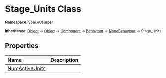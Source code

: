 # Stage_Units Class

<small>**Namespace**: SpaceUsurper</small>

<small>**Inheritance**: [Object](https://docs.microsoft.com/en-us/dotnet/api/system.object?view=netframework-4.5) → [Object](https://docs.unity3d.com/ScriptReference/Object.html) → [Component](https://docs.unity3d.com/ScriptReference/Component.html) → [Behaviour](https://docs.unity3d.com/ScriptReference/Behaviour.html) → [MonoBehaviour](https://docs.unity3d.com/ScriptReference/MonoBehaviour.html) → Stage_Units</small>

## Properties

<div markdown="1" class="member-table">

| Name | Description |
| :--- | ----------- |
| [NumActiveUnits](Stage_Units/NumActiveUnits.md) |  | 

</div>

